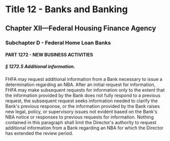 
# Title 12 - Banks and Banking
## Chapter XII—Federal Housing Finance Agency
### Subchapter D - Federal Home Loan Banks
#### PART 1272 - NEW BUSINESS ACTIVITIES
##### § 1272.5 Additional information.

FHFA may request additional information from a Bank necessary to issue a determination regarding an NBA. After an initial request for information, FHFA may make subsequent requests for information only to the extent that the information provided by the Bank does not fully respond to a previous request, the subsequent request seeks information needed to clarify the Bank's previous response, or the information provided by the Bank raises new legal, policy, or supervisory issues not evident based on the Bank's NBA notice or responses to previous requests for information. Nothing contained in this paragraph shall limit the Director's authority to request additional information from a Bank regarding an NBA for which the Director has extended the review period.
